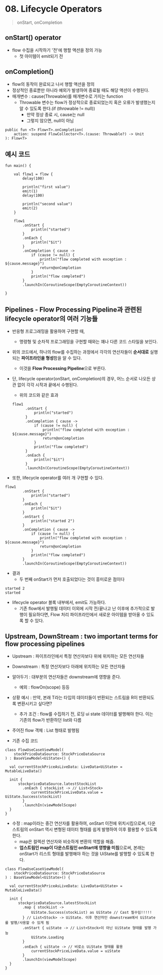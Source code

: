 # 08. Lifecycle Operators
> onStart, onCompletion

## onStart() operator
* flow 수집을 시작하기 '전'에 행할 액션을 정의 가능
  * 첫 아이템이 emit되기 전

## onCompletion()
* flow의 동작이 완료되고 나서 행할 액션을 정의
* 정상적인 종료뿐만 아니라 예외가 발생하여 종료될 때도 해당 액션이 수행된다.
* 매개변수 : cause(Throwable)를 매개변수로 가지는 function
  * Throwable 변수는 flow가 정상적으로 종료되었는지 혹은 오류가 발생했는지 알 수 있도록 한다.(if (throwable != null))
    * 만약 정상 종료 시, cause는 null
    * 그렇지 않으면, null이 아님
```
public fun <T> Flow<T>.onCompletion(
    action: suspend FlowCollector<T>.(cause: Throwable?) -> Unit
): Flow<T>
```

## 예시 코드
```
fun main() {

    val flow1 = flow {
        delay(100)

        println("first value")
        emit(1)
        delay(100)

        println("second value")
        emit(2)
    }

    flow1
        .onStart {
            println("started")
        }
        .onEach {
            println("$it")
        }
        .onCompletion { cause ->
            if (cause != null) {
                println("flow completed with exception : ${cause.message}")
                return@onCompletion
            }
            println("flow completed")
        }
        .launchIn(CoroutineScope(EmptyCoroutineContext))

}
```

## Pipelines - Flow Processing Pipeline과 관련된 lifecycle operator의 여러 기능들
* 반응형 프로그래밍을 활용하여 구현할 때,
  * 명령형 및 순차적 프로그래밍을 구현할 때와는 꽤나 다른 코드 스타일을 보인다.

* 위의 코드에서, 하나의 flow를 수집하는 과정에서 각각의 연산자들이 **순서대로** 실행되는 **파이프라인을 형성**함을 알 수 있다.
  * 이것을 **Flow Processing Pipeline**으로 부른다.

* 단, lifecycle operator(onStart, onCompletion)의 경우, 어느 순서로 나오든 상관 없이 각각 시작과 끝에서 수행된다.
  * 위의 코드와 같은 효과
  ```
  flow1
        .onStart {
            println("started")
        }
        .onCompletion { cause ->
            if (cause != null) {
                println("flow completed with exception : ${cause.message}")
                return@onCompletion
            }
            println("flow completed")
        }
        .onEach {
            println("$it")
        }
        .launchIn(CoroutineScope(EmptyCoroutineContext))
  ```
  
* 또한, lifecycle operator를 여러 개 구현할 수 있다.
```
flow1
        .onStart {
            println("started")
        }
        .onEach {
            println("$it")
        }
        .onStart {
            println("started 2")
        }
        .onCompletion { cause ->
            if (cause != null) {
                println("flow completed with exception : ${cause.message}")
                return@onCompletion
            }
            println("flow completed")
        }
        .launchIn(CoroutineScope(EmptyCoroutineContext))
```
* 결과
  * 두 번째 onStart가 먼저 호출되었다는 것이 흥미로운 점이다
```
started 2
started
```

* lifecycle operator 블록 내부에서, emit도 가능하다.
  * 기존 flow에서 발행될 데이터 이외에 시작 전/끝나고 난 이후에 추가적으로 발행이 필요하다면, Flow 처리 파이프라인에서 새로운 아이템을 받아올 수 있도록 할 수 있다.

## Upstream, DownStream : two important terms for flow processing pipelines
* Upstream : 파이프라인에서 특정 연산자보다 위에 위치하는 모든 연산자들
* Downstream : 특정 연산자보다 아래에 위치하는 모든 연산자들

* 알아두기 : 대부분의 연산자들은 downstream에 영향을 준다.
  * 예외 : flowOn(scope) 등등

* 상황 예시 : 만약, 본래 T라는 타입의 데이터들이 반환되는 스트림을 R이 반환되도록 변환시키고 싶다면?
  * 추가 조건 : flow를 수집하기 전, 로딩 ui state 데이터를 발행해야 한다. 이는 기존의 flow가 반환하던 list와 다름

* 주어진 flow 객체 : List<Stock> 형태로 발행됨

* 기존 수집 코드
```
class FlowUseCaseViewModel(
    stockPriceDataSource: StockPriceDataSource
) : BaseViewModel<UiState>() {

  val currentStockPriceAsLiveData: LiveData<UiState> = MutableLiveData()
  
  init {
      stockpriceDataSource.latestStockList
        .onEach { stockList -> // List<Stock>
            currentStockPriceLiveData.value = UiState.Success(stockList)
        }
        .launchIn(viewModelScope)
  }
}
```

* 수정 : map이라는 중간 연산자를 활용하여, onStart 이전에 위치시킴으로써, 다운스트림의 onStart 역시 변형된 데이터 형태를 쉽게 발행하여 이후 활용할 수 있도록 한다.
  * map은 컬렉션 연산자와 비슷하게 변환의 역할을 해줌.
  * **업스트림인 map이 다운스트림인 onStart에 영향을 미침**으로써, 본래는 onStart가 리스트 형태를 발행해야 하는 것을 UiState를 발행할 수 있도록 한다.
```
class FlowUseCaseViewModel(
    stockPriceDataSource: StockPriceDataSource
) : BaseViewModel<UiState>() {

  val currentStockPriceAsLiveData: LiveData<UiState> = MutableLiveData()
  
  init {
      stockpriceDataSource.latestStockList
        .map { stockList ->
            UiState.Success(stockList) as UiState // Cast 필수임!!!!!
        } // List<Stock> -> UiState. 이후 연산자인 downstream에서 UiState를 발행/사용할 수 있게 됨
        .onStart { uiState -> // List<Stock>이 아닌 UiState 형태를 발행 가능
            UiState.Loading
        }
        .onEach { uiState -> // 비로소 UiState 형태를 활용
            currentStockPriceLiveData.value = uiState
        }
        .launchIn(viewModelScope)
  }
}
```

